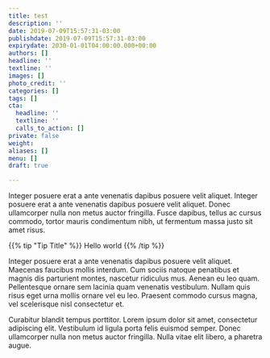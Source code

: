 ```yaml
---
title: test
description: ''
date: 2019-07-09T15:57:31-03:00
publishdate: 2019-07-09T15:57:31-03:00
expirydate: 2030-01-01T04:00:00.000+00:00
authors: []
headline: ''
textline: ''
images: []
photo_credit: ''
categories: []
tags: []
cta:
  headline: ''
  textline: ''
  calls_to_action: []
private: false
weight: 
aliases: []
menu: []
draft: true

---
```

Integer posuere erat a ante venenatis dapibus posuere velit aliquet. Integer posuere erat a ante venenatis dapibus posuere velit aliquet. Donec ullamcorper nulla non metus auctor fringilla. Fusce dapibus, tellus ac cursus commodo, tortor mauris condimentum nibh, ut fermentum massa justo sit amet risus.

{{% tip "Tip Title" %}} Hello world {{% /tip %}} 

Integer posuere erat a ante venenatis dapibus posuere velit aliquet. Maecenas faucibus mollis interdum. Cum sociis natoque penatibus et magnis dis parturient montes, nascetur ridiculus mus. Aenean eu leo quam. Pellentesque ornare sem lacinia quam venenatis vestibulum. Nullam quis risus eget urna mollis ornare vel eu leo. Praesent commodo cursus magna, vel scelerisque nisl consectetur et.

Curabitur blandit tempus porttitor. Lorem ipsum dolor sit amet, consectetur adipiscing elit. Vestibulum id ligula porta felis euismod semper. Donec ullamcorper nulla non metus auctor fringilla. Nulla vitae elit libero, a pharetra augue.